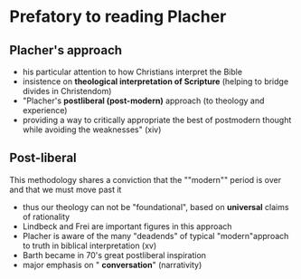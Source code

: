 # Prefatory to reading Placher #

## Placher's approach  ##

- his particular attention to how Christians interpret the Bible
- insistence on **theological interpretation of Scripture** (helping to bridge divides in Christendom)
- "Placher's **postliberal (post-modern)** approach (to theology and experience) 
- providing a way to critically appropriate the best of postmodern thought while avoiding the weaknesses" (xiv)

## Post-liberal ##

This methodology shares a conviction that the ""modern"" period is over and that we must move past it

* thus our theology can not be "foundational",  based on **universal** claims of rationality
* Lindbeck and Frei are important figures in this approach
* Placher is aware of  the many "deadends" of typical "modern"approach to truth in biblical interpretation (xv)
* Barth became in 70's great postliberal inspiration
* major emphasis on " **conversation**" (narrativity)

